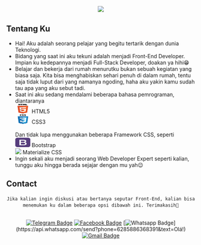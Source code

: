 

<p align="center">
   <img src="https://d.top4top.io/p_1942ulswk9.jpg" width="450px">
</p>

## Tentang Ku

<p align="justify">
   
   <ul>
    <li>Hai! Aku adalah seorang pelajar yang begitu tertarik dengan dunia Teknologi.<br></li>
    <li>Bidang yang saat ini aku tekuni adalah menjadi Front-End Developer. Impian ku kedepannya menjadi Full-Stack Developer, doakan ya hihi😁<br></li>
    <li>Belajar dan bekerja dari rumah menurutku bukan sebuah kegiatan yang biasa saja. Kita bisa menghabiskan sehari penuh di dalam rumah, tentu saja tidak luput dari yang namanya ngoding, haha aku yakin kamu sudah tau apa yang aku sebut tadi.<br></li>
    <li>Saat ini aku sedang mendalami beberapa bahasa pemrograman, diantaranya<br>   <code><img height="25" width="40" src="https://raw.githubusercontent.com/github/explore/80688e429a7d4ef2fca1e82350fe8e3517d3494d/topics/html/html.png"></code> HTML5<br>   <code><img height="25" width="40" src="https://raw.githubusercontent.com/github/explore/80688e429a7d4ef2fca1e82350fe8e3517d3494d/topics/css/css.png"></code> CSS3<br><br> Dan tidak lupa menggunakan beberapa Framework CSS, seperti<br>   <code><img height="25" width="40" src="https://raw.githubusercontent.com/github/explore/80688e429a7d4ef2fca1e82350fe8e3517d3494d/topics/bootstrap/bootstrap.png"></code> Bootstrap<br>   <code><img height="20" src="https://seeklogo.com/images/M/materialize-logo-0FCAD8A6F8-seeklogo.com.png"></code> Materialize CSS<br></li>
    <li>Ingin sekali aku menjadi seorang Web Developer Expert seperti kalian, tunggu aku hingga berada sejajar dengan mu yah😉<br></li>
     </ul>
</p>

## Contact


<div align="center">
   
```Jika kalian ingin diskusi atau bertanya seputar Front-End, kalian bisa menemukan ku dalam beberapa opsi dibawah ini. Terimakasih🙂```<br><br>

[![Telegram Badge](https://img.shields.io/badge/-Telegram-1ca0f1?style=flat-square&logo=telegram&logoColor=white&link=https://t.me/WEYTMM)](https://t.me/WEYTMM)
[![Facebook Badge](https://img.shields.io/badge/-Facebook-1ca0f1?style=flat-square&labelColor=1ca0f1&logo=facebook&logoColor=white&link=https://fb.me/WEYT.MM)](https://fb.me/WEYT.MM)
[![Whatsapp Badge](https://img.shields.io/badge/-Whatsapp-4CA143?style=flat-square&labelColor=4CA143&logo=whatsapp&logoColor=white&link=https://api.whatsapp.com/send?phone=6285886368391&text=Olá!)](https://api.whatsapp.com/send?phone=6285886368391&text=Olá!)
[![Gmail Badge](https://img.shields.io/badge/-Gmail-c14438?style=flat-square&logo=Gmail&logoColor=white&link=mailto:weytmm@gmail.com)](mailto:weytmm@gmail.com)
 </div>

<!--
**WEYTMM/WEYTMM** is a ✨ _special_ ✨ repository because its `README.md` (this file) appears on your GitHub profile.

Here are some ideas to get you started:

- 🔭 I’m currently working on ...
- 🌱 I’m currently learning ...
- 👯 I’m looking to collaborate on ...
- 🤔 I’m looking for help with ...
- 💬 Ask me about ...
- 📫 How to reach me: ...
- 😄 Pronouns: ...
- ⚡ Fun fact: ...
-->
